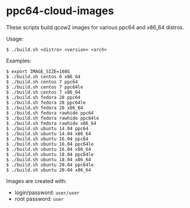 ppc64-cloud-images
==================

These scripts build qcow2 images for various ppc64 and x86_64 distros.

Usage:

    $ ./build.sh <distro> <version> <arch>

Examples:

    $ export IMAGE_SIZE=160G
    $ ./build.sh centos 6 x86_64
    $ ./build.sh centos 7 ppc64
    $ ./build.sh centos 7 ppc64le
    $ ./build.sh centos 7 x86_64
    $ ./build.sh fedora 28 ppc64
    $ ./build.sh fedora 28 ppc64le
    $ ./build.sh fedora 28 x86_64
    $ ./build.sh fedora rawhide ppc64
    $ ./build.sh fedora rawhide ppc64le
    $ ./build.sh fedora rawhide x86_64
    $ ./build.sh ubuntu 14.04 ppc64
    $ ./build.sh ubuntu 14.04 x86_64
    $ ./build.sh ubuntu 16.04 ppc64
    $ ./build.sh ubuntu 16.04 ppc64le
    $ ./build.sh ubuntu 16.04 x86_64
    $ ./build.sh ubuntu 18.04 ppc64le
    $ ./build.sh ubuntu 18.04 x86_64
    $ ./build.sh ubuntu 20.04 ppc64le
    $ ./build.sh ubuntu 20.04 x86_64

Images are created with:
- login/password: `user/user`
- root password: `user`
